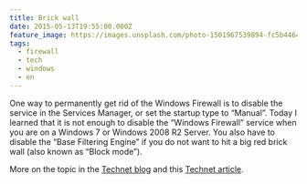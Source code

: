 ```yaml
---
title: Brick wall
date: 2015-05-13T19:55:00.000Z
feature_image: https://images.unsplash.com/photo-1501967539894-fc5b4464c400?ixlib=rb-0.3.5&q=80&fm=jpg&crop=entropy&cs=tinysrgb&w=1080&fit=max&ixid=eyJhcHBfaWQiOjExNzczfQ&s=48bde26658d9637dbda62b729b19366b
tags:
  - firewall
  - tech
  - windows
  - en
---
```


One way to permanently get rid of the Windows Firewall is to disable the service in the Services Manager, or set the startup type to “Manual”. Today I learned that it is not enough to disable the “Windows Firewall” service when you are on a Windows 7 or Windows 2008 R2 Server. You also have to disable the “Base Filtering Engine” if you do not want to hit a big red brick wall (also known as “Block mode”).

More on the topic in the [Technet blog](http://blogs.technet.com/b/networking/archive/2009/03/24/stopping-the-windows-authenticating-firewall-service-and-the-boot-time-policy.aspx) and this [Technet article](https://technet.microsoft.com/en-us/library/cc766337\(WS.10\).aspx).
